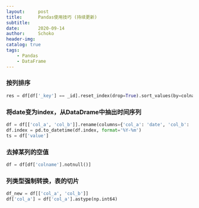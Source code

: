 ```yaml
---
layout:     post
title:      Pandas使用技巧 (持续更新)
subtitle:   
date:       2020-09-14
author:     Schoko
header-img: 
catalog: true
tags:
    - Pandas
    - DataFrame
---
```


### 按列排序

```python
res = df[df['_key'] == _id].reset_index(drop=True).sort_values(by=colname, ascending=False, axis=0)
```

### 将date变为index，从DataDrame中抽出时间序列

```python
df = df[['col_a', 'col_b']].rename(columns={'col_a': 'date', 'col_b': 'value'}).set_index('date')
df.index = pd.to_datetime(df.index, format='%Y-%m')
ts = df['value']
```

### 去掉某列的空值

```python
df = df[df['colname'].notnull()]
```

### 列类型强制转换，表的切片

```python
df_new = df[['col_a', 'col_b']]
df['col_a'] = df['col_a'].astype(np.int64) 
```

